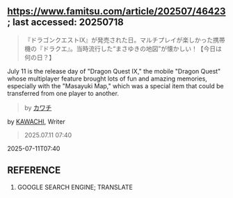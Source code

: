 ## https://www.famitsu.com/article/202507/46423; last accessed: 20250718

> 『ドラゴンクエストIX』が発売された日。マルチプレイが楽しかった携帯機の『ドラクエ』。当時流行した“まさゆきの地図”が懐かしい！【今日は何の日？】

July 11 is the release day of "Dragon Quest IX," the mobile "Dragon Quest" whose multiplayer feature brought lots of fun and amazing memories, especially with the "Masayuki Map," which was a special item that could be transferred from one player to another.

> by [カワチ](https://www.famitsu.com/author/26/page/1)

by [KAWACHI](https://www.famitsu.com/author/26/page/1), Writer

> 2025.07.11 07:40

2025-07-11T07:40

## REFERENCE

1) GOOGLE SEARCH ENGINE; TRANSLATE